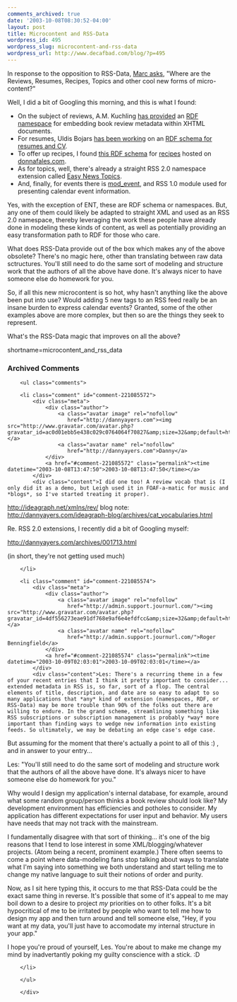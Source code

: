 ```yaml
---
comments_archived: true
date: '2003-10-08T08:30:52-04:00'
layout: post
title: Microcontent and RSS-Data
wordpress_id: 495
wordpress_slug: microcontent-and-rss-data
wordpress_url: http://www.decafbad.com/blog/?p=495
---
```

<p>
In response to the opposition to RSS-Data,
<a href="http://blogs.it/0100198/2003/10/07.html#a1818">Marc asks</a>,
"Where are the Reviews, Resumes, Recipes, Topics and other cool new
forms of micro-content?"
</p>
<p>
Well, I did a bit of Googling this morning, and this is what I found:
</p>
<ul>
<li>
On the subject of reviews, A.M. Kuchling
<a href="http://www.amk.ca/xml/reviews.html">has provided</a> an
<a href="http://amk.ca/xml/review/1.0">RDF namespace</a>
for embedding book review metadata within XHTML documents.
</li>
<li>
For resumes,
Uldis Bojars
<a href="http://lists.w3.org/Archives/Public/www-rdf-interest/2002Jun/0077.html">has been working</a> on an
<a href="http://nightman.lv/~captsolo/cv.rdfs">RDF schema for resumes and CV</a>.
</li>
<li>
To offer up recipes, I found
<a href="http://donnafales.com/2002/07/28/recipe-schema">this RDF schema</a>
for <a href="http://donnafales.com/2003/recipes">recipes</a> hosted on
<a href="http://donnafales.com">donnafales.com</a>.
</li>
<li>
As for topics, well, there's already a straight RSS 2.0 namespace
extension called <a href="http://matt.blogs.it/specs/ENT/1.0/">Easy News Topics</a>.
</li>
<li>
And, finally, for events there is
<a href="http://web.resource.org/rss/1.0/modules/event/">mod_event</a>,
and RSS 1.0 module used for presenting calendar event information.
</li>
</ul>
<p>
Yes, with the exception of ENT, these are RDF schema or namespaces.
But, any one of them could likely be adapted to straight XML and used as an RSS 2.0
namespace, thereby leveraging the work these people have already done
in modeling these kinds of content, as well as potentially providing
an easy transformation path to RDF for those who care.
</p>
<p>
What does RSS-Data provide out of the box which makes any of the
above obsolete?  There's no magic here, other than translating between
raw data sctructures.  You'll still need to do the same sort of
modeling and structure work that the authors of all the above have
done.  It's always nicer to have someone else do homework for you.
</p>
<p>
So, if all this new microcontent is so hot, why hasn't anything like
the above been put into use?  Would adding 5 new tags to an RSS
feed really be an insane burden to express calendar events?  Granted,
some of the other examples above are more complex, but then so are
the things they seek to represent.
</p>
<p>
What's the RSS-Data magic that improves on all the above?
</p>
<!--more-->
shortname=microcontent_and_rss_data

<div id="comments" class="comments archived-comments">
            <h3>Archived Comments</h3>
            
        <ul class="comments">
            
        <li class="comment" id="comment-221085572">
            <div class="meta">
                <div class="author">
                    <a class="avatar image" rel="nofollow" 
                       href="http://dannyayers.com"><img src="http://www.gravatar.com/avatar.php?gravatar_id=ac0d01ebb5e438c029c0764064f70827&amp;size=32&amp;default=http://mediacdn.disqus.com/1320279820/images/noavatar32.png"/></a>
                    <a class="avatar name" rel="nofollow" 
                       href="http://dannyayers.com">Danny</a>
                </div>
                <a href="#comment-221085572" class="permalink"><time datetime="2003-10-08T13:47:50">2003-10-08T13:47:50</time></a>
            </div>
            <div class="content">I did one too! A review vocab that is (I only did it as a demo, but Leigh used it in FOAF-a-matic for music and *blogs*, so I've started treating it proper).

http://ideagraph.net/xmlns/rev/
blog note:
http://dannyayers.com/ideagraph-blog/archives/cat_vocabularies.html

Re. RSS 2.0 extensions, I recently did a bit of Googling myself:

http://dannyayers.com/archives/001713.html

(in short, they're not getting used much)</div>
            
        </li>
    
        <li class="comment" id="comment-221085574">
            <div class="meta">
                <div class="author">
                    <a class="avatar image" rel="nofollow" 
                       href="http://admin.support.journurl.com/"><img src="http://www.gravatar.com/avatar.php?gravatar_id=4df556273eae91df768e9af6e4efdfcc&amp;size=32&amp;default=http://mediacdn.disqus.com/1320279820/images/noavatar32.png"/></a>
                    <a class="avatar name" rel="nofollow" 
                       href="http://admin.support.journurl.com/">Roger Benningfield</a>
                </div>
                <a href="#comment-221085574" class="permalink"><time datetime="2003-10-09T02:03:01">2003-10-09T02:03:01</time></a>
            </div>
            <div class="content">Les: There's a recurring theme in a few of your recent entries that I think it pretty important to consider... extended metadata in RSS is, so far, sort of a flop. The central elements of title, description, and date are so easy to adapt to so many applications that *any* kind of extension (namespaces, RDF, or RSS-Data) may be more trouble than 90% of the folks out there are willing to endure. In the grand scheme, streamlining something like RSS subscriptions or subscription management is probably *way* more important than finding ways to wedge new information into existing feeds. So ultimately, we may be debating an edge case's edge case.

But assuming for the moment that there's actually a point to all of this :) , and in answer to your entry...

Les: "You'll still need to do the same sort of modeling and structure work that the authors of all the above have done. It's always nicer to have someone else do homework for you."

Why would I design my application's internal database, for example, around what some random group/person thinks a book review should look like? My development environment has efficiencies and potholes to consider. My application has different expectations for user input and behavior. My users have needs that may not track with the mainstream.

I fundamentally disagree with that sort of thinking... it's one of the big reasons that I tend to lose interest in some XML/blogging/whatever projects. (Atom being a recent, prominent example.) There often seems to come a point where data-modeling fans stop talking about ways to translate what I'm saying into something we both understand and start telling me to change my native language to suit their notions of order and purity.

Now, as I sit here typing this, it occurs to me that RSS-Data could be the exact same thing in reverse. It's possible that some of it's appeal to me may boil down to a desire to project *my* priorities on to other folks. It's a bit hypocritical of me to be irritated by people who want to tell me how to design my app and then turn around and tell someone else, "Hey, if you want at my data, you'll just have to accomodate my internal structure in your app."

I hope you're proud of yourself, Les. You're about to make me change my mind by inadvertantly poking my guilty conscience with a stick. :D</div>
            
        </li>
    
        </ul>
    
        </div>
    